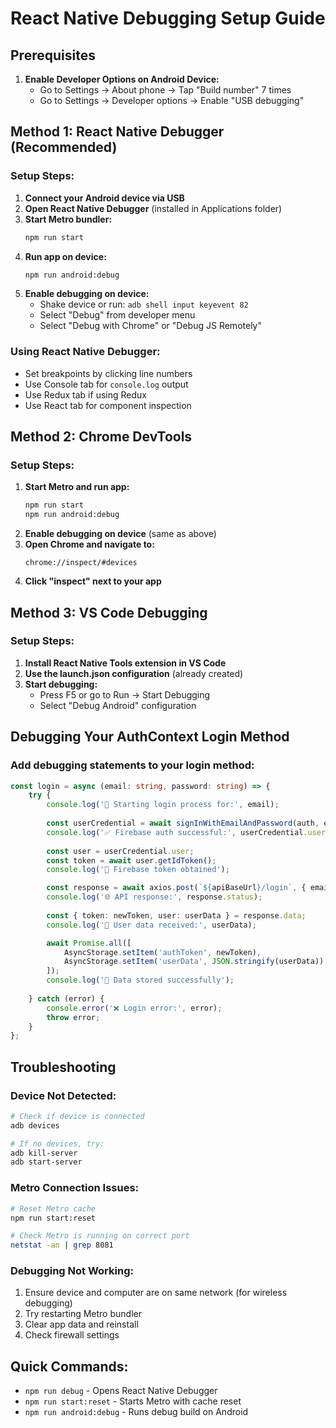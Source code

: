 # React Native Debugging Setup Guide

## Prerequisites
1. **Enable Developer Options on Android Device:**
   - Go to Settings → About phone → Tap "Build number" 7 times
   - Go to Settings → Developer options → Enable "USB debugging"

## Method 1: React Native Debugger (Recommended)

### Setup Steps:
1. **Connect your Android device via USB**
2. **Open React Native Debugger** (installed in Applications folder)
3. **Start Metro bundler:**
   ```bash
   npm run start
   ```
4. **Run app on device:**
   ```bash
   npm run android:debug
   ```
5. **Enable debugging on device:**
   - Shake device or run: `adb shell input keyevent 82`
   - Select "Debug" from developer menu
   - Select "Debug with Chrome" or "Debug JS Remotely"

### Using React Native Debugger:
- Set breakpoints by clicking line numbers
- Use Console tab for `console.log` output
- Use Redux tab if using Redux
- Use React tab for component inspection

## Method 2: Chrome DevTools

### Setup Steps:
1. **Start Metro and run app:**
   ```bash
   npm run start
   npm run android:debug
   ```
2. **Enable debugging on device** (same as above)
3. **Open Chrome and navigate to:**
   ```
   chrome://inspect/#devices
   ```
4. **Click "inspect" next to your app**

## Method 3: VS Code Debugging

### Setup Steps:
1. **Install React Native Tools extension in VS Code**
2. **Use the launch.json configuration** (already created)
3. **Start debugging:**
   - Press F5 or go to Run → Start Debugging
   - Select "Debug Android" configuration

## Debugging Your AuthContext Login Method

### Add debugging statements to your login method:
```typescript
const login = async (email: string, password: string) => {
    try {
        console.log('🔐 Starting login process for:', email);
        
        const userCredential = await signInWithEmailAndPassword(auth, email, password);
        console.log('✅ Firebase auth successful:', userCredential.user.uid);
        
        const user = userCredential.user;
        const token = await user.getIdToken();
        console.log('🎫 Firebase token obtained');

        const response = await axios.post(`${apiBaseUrl}/login`, { email, password});
        console.log('🌐 API response:', response.status);
        
        const { token: newToken, user: userData } = response.data;
        console.log('👤 User data received:', userData);

        await Promise.all([
            AsyncStorage.setItem('authToken', newToken),
            AsyncStorage.setItem('userData', JSON.stringify(userData))
        ]);
        console.log('💾 Data stored successfully');
        
    } catch (error) {
        console.error('❌ Login error:', error);
        throw error;
    }
};
```

## Troubleshooting

### Device Not Detected:
```bash
# Check if device is connected
adb devices

# If no devices, try:
adb kill-server
adb start-server
```

### Metro Connection Issues:
```bash
# Reset Metro cache
npm run start:reset

# Check Metro is running on correct port
netstat -an | grep 8081
```

### Debugging Not Working:
1. Ensure device and computer are on same network (for wireless debugging)
2. Try restarting Metro bundler
3. Clear app data and reinstall
4. Check firewall settings

## Quick Commands:
- `npm run debug` - Opens React Native Debugger
- `npm run start:reset` - Starts Metro with cache reset
- `npm run android:debug` - Runs debug build on Android
